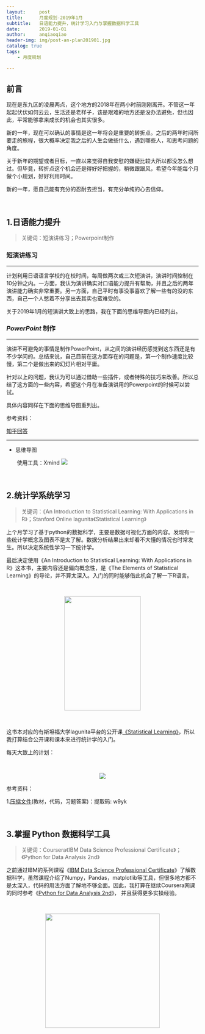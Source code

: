 ```yaml
---
layout:     post
title:      月度规划-2019年1月
subtitle:   日语能力提升，统计学习入门与掌握数据科学工具
date:       2019-01-01
author:     anqiaoqiao
header-img: img/post-an-plan201901.jpg
catalog: true
tags:
    - 月度规划

---
```


## 前言

现在是东九区的凌晨两点，这个地方的2018年在两小时前刚刚离开。不管这一年起起伏伏如何云云，生活还是老样子，该是艰难的地方还是没办法避免，但也因此，平常能够拿来成长的机会也其实很多。

新的一年，现在可以确认的事情是这一年将会是重要的转折点。之后的两年时间所要走的旅程，很大概率决定我之后的人生会做些什么，遇到哪些人，和思考问题的角度。

关于新年的期望或者目标，一直以来觉得自我安慰的嫌疑比较大所以都没怎么想过。但毕竟，转折点这个机会还是得好好把握的，稍微跟跟风，希望今年能每个月做个小规划，好好利用时间。

新的一年，愿自己能有充分的忍耐去担当，有充分单纯的心去信仰。

&nbsp;

## 1.日语能力提升

>关键词：短演讲练习；Powerpoint制作

### 短演讲练习
----------
计划利用日语语言学校的在校时间，每周做两次或三次短演讲，演讲时间控制在10分钟之内。一方面，我认为演讲确实对口语能力提升有帮助，并且之后的两年演讲能力确实非常重要。另一方面，自己平时有事没事喜欢了解一些有的没的东西，自己一个人憋着不分享出去其实也蛮难受的。

关于2019年1月的短演讲大致上的思路，我在下面的思维导图内已经列出。

### *PowerPoint* 制作
----------

演讲不可避免的事情是制作PowerPoint，从之间的演讲经历感觉到这东西还是有不少学问的。总结来说，自己目前在这方面存在的问题是，第一个制作速度比较慢，第二个是做出来的幻灯片相对平庸。

针对以上的问题，我认为可以通过借助一些插件，或者特殊的技巧来改善。所以总结了这方面的一些内容，希望这个月在准备演讲用的Powerpoint的时候可以尝试。

具体内容同样在下面的思维导图重列出。

参考资料：

[知乎回答](https://www.zhihu.com/question/27666000 "PowerPoint 到底有多厉害？--看山不是山的回答")




----------
- 思维导图

&nbsp;&nbsp;&nbsp;&nbsp;&nbsp;&nbsp;&nbsp;使用工具：Xmind
![](https://picgo.oss-ap-northeast-1.aliyuncs.com/img/img-presentation201901.PNG)

&nbsp;

## 2.统计学系统学习
> 关键词：《An Introduction to Statistical Learning: With Applications in R》；Stanford Online lagunita《Statistical Learning》

上个月学习了基于python的数据科学，主要是数据可视化方面的内容。发现有一些统计学概念及图表不是太了解。数据分析结果出来却看不大懂的情况也时常发生。所以决定系统性学习一下统计学。

最后决定使用《An Introduction to Statistical Learning: With Applications in R》这本书，主要内容还是偏向概念性，是《The Elements of Statistical Learning》的导论，并不算太深入。入门的同时能够借此机会了解一下R语言。

&nbsp;

<center>
<img width="200" height="300" src="http://www-bcf.usc.edu/~gareth/ISL/ISL%20Cover%202.jpg">
</center>

&nbsp;

这书本对应的有斯坦福大学lagunita平台的公开课[《Statistical Learning》](https://lagunita.stanford.edu/courses/HumanitiesSciences/StatLearning/Winter2016/about "Statistical Learning")，所以我打算结合公开课和课本来进行统计学的入门。

每天大致上的计划：

&nbsp;
&nbsp;

<center>
<img src="https://picgo.oss-ap-northeast-1.aliyuncs.com/img/img-stats201901.PNG">
</center>


参考资料：

1.[压缩文件](https://pan.baidu.com/s/11fvSU2pIRD-C-KtDQHVX6Q )(教材，代码，习题答案)：提取码: w9yk 

&nbsp;


## 3.掌握 Python 数据科学工具

> 关键词：Coursera《IBM Data Science Professional Certificate》；《Python for Data Analysis 2nd》

之前通过IBM的系列课程《[IBM Data Science Professional Certificate](https://www.coursera.org/specializations/ibm-data-science-professional-certificate)》了解数据科学，虽然课程介绍了Numpy，Pandas，matplotlib等工具，但很多地方都不是太深入，代码的用法方面了解地不够全面。因此，我打算在继续Coursera网课的同时参考《[Python for Data Analysis 2nd](http://wesmckinney.com/pages/book.html)》， 并且获得更多实操经验。

&nbsp;
&nbsp;
<center>
<img width = "300" src = "https://covers.oreillystatic.com/images/0636920050896/cat.gif">
</center> 

